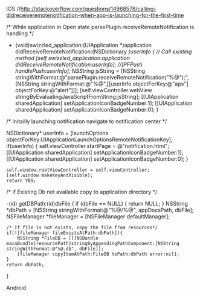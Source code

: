 IOS
//http://stackoverflow.com/questions/14968578/calling-didreceiveremotenotification-when-app-is-launching-for-the-first-time

/*
While application in Open state parsePlugin.receiveRemoteNotification is handling
*/

- (void)swizzled_application:(UIApplication *)application didReceiveRemoteNotification:(NSDictionary *)userInfo
{
    // Call existing method
    [self swizzled_application:application didReceiveRemoteNotification:userInfo];
    //[PFPush handlePush:userInfo];
    NSString* jsString = [NSString stringWithFormat:@"parsePlugin.receiveRemoteNotification(\"%@\");", [NSString stringWithFormat:@"%@",[[userInfo objectForKey:@"aps"] objectForKey:@"alert"]]];
    [self.viewController.webView stringByEvaluatingJavaScriptFromString:jsString];
    [[UIApplication sharedApplication] setApplicationIconBadgeNumber:1];
    [[UIApplication sharedApplication] setApplicationIconBadgeNumber:0];
}


/*
Initailly launching notification navigate to notification center
*/

NSDictionary* userInfo = [launchOptions objectForKey:UIApplicationLaunchOptionsRemoteNotificationKey];
    if(userInfo) {
        self.viewController.startPage = @"notification.html";
        [[UIApplication sharedApplication] setApplicationIconBadgeNumber:1];
        [[UIApplication sharedApplication] setApplicationIconBadgeNumber:0];
    }
    
    self.window.rootViewController = self.viewController;
    [self.window makeKeyAndVisible];
    return YES;

/*
If Existing Db not available copy to application directory
*/

-(id) getDBPath:(id)dbFile {
    if (dbFile == NULL) {
        return NULL;
    }
    NSString *dbPath = [NSString stringWithFormat:@"%@/%@", appDocsPath, dbFile];
    NSFileManager *fileManager = [NSFileManager defaultManager];
    
    /* If file is not exists, copy the file from resources*/
    if(![fileManager fileExistsAtPath:dbPath]){
        NSString *FileDB = [[[NSBundle mainBundle]resourcePath]stringByAppendingPathComponent:[NSString stringWithFormat:@"%@.db", dbFile]];
        [fileManager copyItemAtPath:FileDB toPath:dbPath error:nil];
    }
    return dbPath;
}

Android



